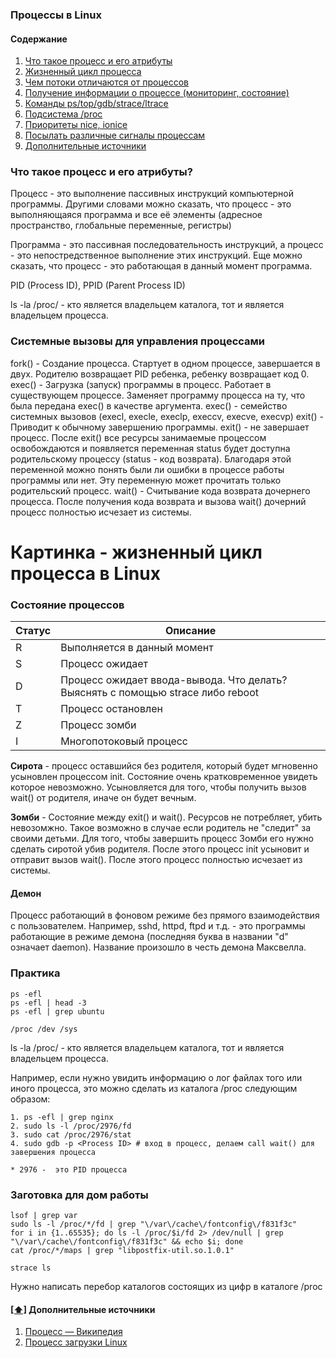 ### Процессы в Linux

#### <a name='toc'>Содержание</a>

1. [Что такое процесс и его атрибуты](#1)
2. [Жизненный цикл процесса](#2)
3. [Чем потоки отличаются от процессов](#3)
4. [Получение информации о процессе (мониторинг, состояние)](#4)
5. [Команды ps/top/gdb/strace/ltrace](#5)
6. [Подсистема /proc](#6)
7. [Приоритеты nice, ionice](#7)
8. [Посылать различные сигналы процессам](#8)
9. [Дополнительные источники](#recommended_sources)

### Что такое процесс и его атрибуты?

Процесс - это выполнение пассивных инструкций компьютерной программы. Другими словами можно сказать, что процесс - это выполняющаяся программа и все её элементы (адресное пространство, глобальные переменные, регистры)

Программа - это пассивная последовательность инструкций, а процесс - это непостредственное выполнение этих инструкций. Еще можно сказать, что процесс - это работающая в данный момент программа.

PID (Process ID), PPID (Parent Process ID)

ls -la /proc/<pid> - кто является владельцем каталога, тот и является владельцем процесса.



### Системные вызовы для управления процессами

fork() - Создание процесса. Стартует в одном процессе, завершается в двух. Родителю возвращает PID ребенка, ребенку возвращает код 0.
exec() - Загрузка (запуск) программы в процесс. Работает в существующем процессе. Заменяет программу процесса на ту, что была передана exec() в качестве аргумента. exec() - семейство системных вызовов (execl, execle, execlp, execcv, execve, execvp)
exit() - Приводит к обычному завершению программы. exit() - не завершает процесс. После exit() все ресурсы занимаемые процессом освобождаются и появляется переменная status будет доступна родительскому процессу (status - код возврата). Благодаря этой переменной можно понять были ли ошибки в процессе работы программы или нет. Эту переменную может прочитать только родительский процесс.
wait() - Считывание кода возврата дочернего процесса. После получения кода возврата и вызова wait() дочерний процесс полностью исчезает из системы.

# Картинка - жизненный цикл процесса в Linux



### Состояние процессов

| Статус | Описание |
| ------ | -------- |
| R | Выполняется в данный момент |
| S | Процесс ожидает |
| D | Процесс ожидает ввода-вывода. Что делать? Выяcнять с помощью strace либо reboot |
| T | Процесс остановлен |
| Z | Процесс зомби |
| I | Многопотоковый процесс |

**Сирота** - процесс оставшийся без родителя, который будет мгновенно усыновлен процессом init. Состояние очень кратковременное увидеть которое невозможно. Усыновляется для того, чтобы получить вызов wait() от родителя, иначе он будет вечным.

**Зомби** - Состояние между exit() и wait(). Ресурсов не потребляет, убить невозомжно. Такое возможно в случае если родитель не "следит" за своими детьми. Для того, чтобы завершить процесс Зомби его нужно сделать сиротой убив родителя. После этого процесс init усыновит и отправит вызов wait(). После этого процесс полностью исчезает из системы.



#### Демон

Процесс работающий в фоновом режиме без прямого взаимодействия с пользователем. Например, sshd, httpd, ftpd и т.д. - это программы работающие в режиме демона (последняя буква в названии "d" означает daemon). Название произошло в честь демона Максвелла.

### Практика
```
ps -efl
ps -efl | head -3
ps -efl | grep ubuntu
```
```
/proc /dev /sys
```

ls -la /proc/<pid> - кто является владельцем каталога, тот и является владельцем процесса.

Например, если нужно увидить информацию о лог файлах того или иного процесса, это можно сделать из каталога /proc следующим образом:
```
1. ps -efl | grep nginx
2. sudo ls -l /proc/2976/fd
3. sudo cat /proc/2976/stat
4. sudo gdb -p <Process ID> # вход в процесс, делаем call wait() для завершения процесса

* 2976 -  это PID процесса
```

### Заготовка для дом работы
```
lsof | grep var
sudo ls -l /proc/*/fd | grep "\/var\/cache\/fontconfig\/f831f3c"
for i in {1..65535}; do ls -l /proc/$i/fd 2> /dev/null | grep "\/var\/cache\/fontconfig\/f831f3c" && echo $i; done
cat /proc/*/maps | grep "libpostfix-util.so.1.0.1"
```

```
strace ls
```

 Нужно написать перебор каталогов состоящих из цифр в каталоге /proc

#### [[⬆]](#toc) <a name='recommended_sources'>Дополнительные источники</a>
1. [Процесс — Википедия](https://ru.wikipedia.org/wiki/%D0%9F%D1%80%D0%BE%D1%86%D0%B5%D1%81%D1%81_(%D0%B8%D0%BD%D1%84%D0%BE%D1%80%D0%BC%D0%B0%D1%82%D0%B8%D0%BA%D0%B0))
2. [Процесс загрузки Linux](https://ru.wikipedia.org/wiki/%D0%9F%D1%80%D0%BE%D1%86%D0%B5%D1%81%D1%81_%D0%B7%D0%B0%D0%B3%D1%80%D1%83%D0%B7%D0%BA%D0%B8_Linux) 
